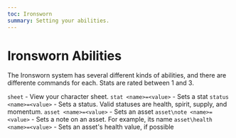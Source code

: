 ```yaml
---
toc: Ironsworn
summary: Setting your abilities.
---
```

# Ironsworn Abilities

The Ironsworn system has several different kinds of abilities, and there are differente commands for each.
Stats are rated between 1 and 3.

`sheet` - View your character sheet.
`stat <name>=<value>` - Sets a stat
`status <name>=<value>` - Sets a status. Valid statuses are health, spirit, supply, and momentum.
`asset <name>=<value>` - Sets an asset
`asset\note <name>=<value>` - Sets a note on an asset. For example, its name
`asset\health <name>=<value>` - Sets an asset's health value, if possible

